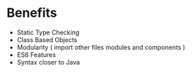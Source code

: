 # Benefits

- Static Type Checking
- Class Based Objects
- Modularity ( import other files modules and components )
- ES6 Features
- Syntax closer to Java
